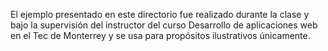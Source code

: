 El ejemplo presentado en este directorio fue realizado durante la clase y bajo la supervisión del instructor del curso Desarrollo de aplicaciones web en el Tec de Monterrey y se usa para propósitos ilustrativos únicamente. 
